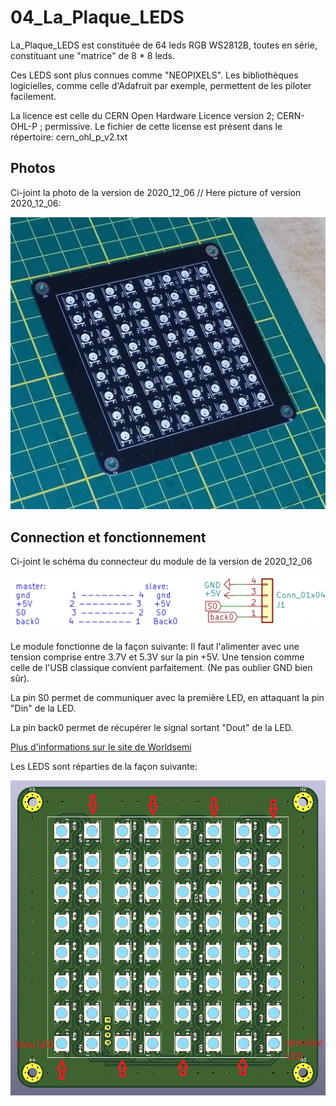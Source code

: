# 04_La_Plaque_LEDS

La_Plaque_LEDS est constituée de 64 leds RGB WS2812B, toutes en série, constituant une "matrice" de 8 * 8 leds.

Ces LEDS sont plus connues comme "NEOPIXELS". Les bibliothèques logicielles, comme celle d'Adafruit par exemple, permettent de les piloter facilement.

La licence est celle du CERN Open Hardware Licence version 2; CERN-OHL-P ; permissive.
Le fichier de cette license est présent dans le répertoire: cern_ohl_p_v2.txt

## Photos

Ci-joint la photo de la version de 2020_12_06 // Here picture of version 2020_12_06:

![04_LA_PLAQUE_LEDS](./pictures/matrice_leds.jpg "photo du dessus du module version 2020_12_06.")

## Connection et fonctionnement

Ci-joint le schéma du connecteur du module de la version de 2020_12_06

![04_LA_PLAQUE_LEDS](./pictures/connecteur.png "schéma du connecteur.")

Le module fonctionne de la façon suivante:
Il faut l'alimenter avec une tension comprise entre 3.7V et 5.3V sur la pin +5V. Une tension comme celle de l'USB classique convient parfaitement. (Ne pas oublier GND bien sûr).

La pin S0 permet de communiquer avec la première LED, en attaquant la pin "Din" de la LED.

La pin back0 permet de récupérer le signal sortant "Dout" de la LED.

[Plus d'informations sur le site de Worldsemi](http://www.world-semi.com/ "http://www.world-semi.com")

Les LEDS sont réparties de la façon suivante:

![04_LA_PLAQUE_LEDS](./pictures/sens_leds.png "sens de propagation")
